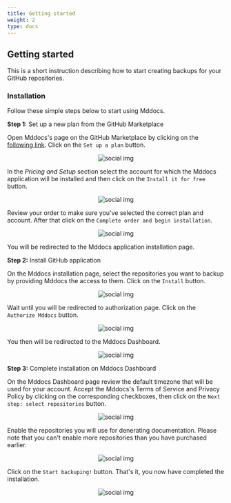 ```yaml
---
title: Getting started
weight: 2
type: docs
---
```


## Getting started

This is a short instruction describing how to start creating backups for your GitHub repositories.

### Installation

Follow these simple steps below to start using Mddocs. 

**Step 1:** Set up a new plan from the GitHub Marketplace

Open Mddocs's page on the GitHub Marketplace by clicking on the [following link](https://github.com/marketplace/mddocs). 
Click on the `Set up a plan` button.

<p align="center">
  <img src="" alt="social img" class="screenshot">
</p>

In the *Pricing and Setup* section select the account for which the Mddocs application will be installed and then click on the `Install it for free` button.

<p align="center">
  <img src="" alt="social img" class="screenshot">
</p>

Review your order to make sure you've selected the correct plan and account. After that click on the `Complete order and begin installation`.

<p align="center">
  <img src="" alt="social img" class="screenshot">
</p>

You will be redirected to the Mddocs application installation page. 

**Step 2:** Install GitHub application

On the Mddocs installation page, select the repositories you want to backup by providing Mddocs the access to them. Click on the `Install` button.

<p align="center">
  <img src="" alt="social img" class="screenshot">
</p>

Wait until you will be redirected to authorization page. Click on the `Authorize Mddocs` button. 

<p align="center">
  <img src="" alt="social img" class="screenshot">
</p>

You then will be redirected to the Mddocs Dashboard.

<p align="center">
  <img src="" alt="social img" class="screenshot">
</p>

**Step 3:** Complete installation on Mddocs Dashboard

On the Mddocs Dashboard page review the default timezone that will be used for your account. Accept the Mddocs's Terms of Service and Privacy Policy by clicking on the corresponding checkboxes, then click on the `Next step: select repositories` button.

<p align="center">
  <img src="" alt="social img" class="screenshot">
</p>

Enable the repositories you will use for denerating documentation. Please note that you can't enable more repositories than you have purchased earlier.

<p align="center">
  <img src="" alt="social img" class="screenshot">
</p>

Click on the `Start backuping!` button. That's it, you now have completed the installation.

<p align="center">
  <img src="" alt="social img" class="screenshot">
</p>
